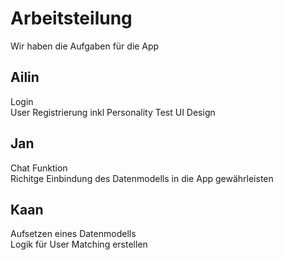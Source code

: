 # Arbeitsteilung
Wir haben die Aufgaben für die App

## Ailin
Login  
User Registrierung inkl Personality Test
UI Design

## Jan
Chat Funktion  
Richitge Einbindung des Datenmodells in die App gewährleisten
## Kaan
Aufsetzen eines Datenmodells  
Logik für User Matching erstellen
